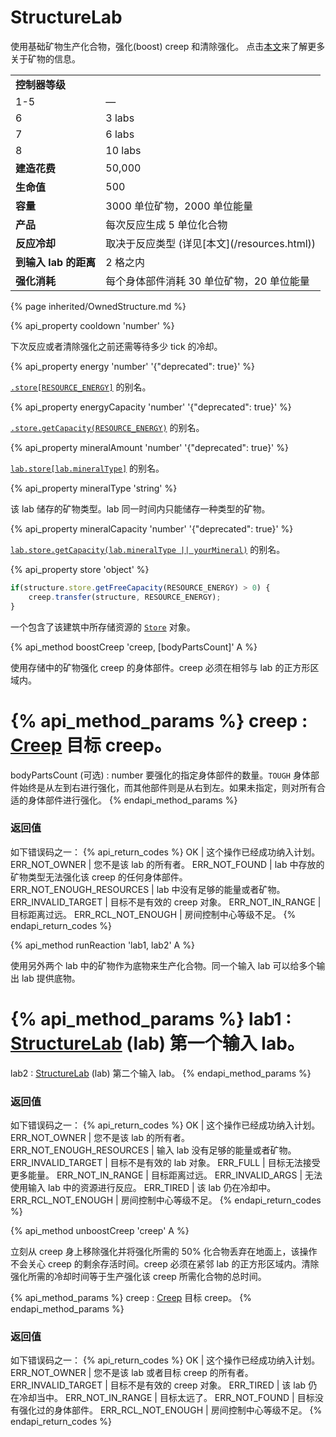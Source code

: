 # StructureLab

<img src="img/lab.png" alt="" align="right" />

使用基础矿物生产化合物，强化(boost) creep 和清除强化。
点击[本文](/resources.html)来了解更多关于矿物的信息。

<table class="table gameplay-info">
    <tbody>
    <tr>
        <td colspan="2"><strong>控制器等级</strong></td>
    </tr>
    <tr>
        <td>1-5</td>
        <td>—</td>
    </tr>
    <tr>
        <td>6</td>
        <td>3 labs</td>
    </tr>
    <tr>
        <td>7</td>
        <td>6 labs</td>
    </tr>
    <tr>
        <td>8</td>
        <td>10 labs</td>
    </tr>
    <tr>
        <td><strong>建造花费</strong></td>
        <td>50,000</td>
    </tr>
    <tr>
        <td><strong>生命值</strong></td>
        <td>500</td>
    </tr>
    <tr>
        <td><strong>容量</strong></td>
        <td>3000 单位矿物，2000 单位能量</td>
    </tr>
    <tr>
        <td><strong>产品</strong></td>
        <td>每次反应生成 5 单位化合物</td>
    </tr>
    <tr>
        <td><strong>反应冷却</strong></td>
        <td>取决于反应类型 (详见[本文](/resources.html))</td>
    </tr>
    <tr>
        <td><strong>到输入 lab 的距离</strong></td>
        <td>2 格之内</td>
    </tr>
    <tr>
        <td><strong>强化消耗</strong></td>
        <td>每个身体部件消耗 30 单位矿物，20 单位能量</td>
    </tr>
    </tbody>
</table>

{% page inherited/OwnedStructure.md %}

{% api_property cooldown 'number' %}



下次反应或者清除强化之前还需等待多少 tick 的冷却。



{% api_property energy 'number' '{"deprecated": true}' %}
                                                                
[`.store[RESOURCE_ENERGY]`](#StructureExtension.store) 的别名。



{% api_property energyCapacity 'number' '{"deprecated": true}' %}
                                                                                                                
[`.store.getCapacity(RESOURCE_ENERGY)`](#Store.getCapacity) 的别名。



{% api_property mineralAmount 'number' '{"deprecated": true}' %}
                                                                       
[`lab.store[lab.mineralType]`](#StructureExtension.store) 的别名。



{% api_property mineralType 'string' %}



该 lab 储存的矿物类型。lab 同一时间内只能储存一种类型的矿物。



{% api_property mineralCapacity 'number' '{"deprecated": true}' %}
                                                                                                                 
[`lab.store.getCapacity(lab.mineralType || yourMineral)`](#Store.getCapacity) 的别名。


{% api_property store 'object' %}

```javascript
if(structure.store.getFreeCapacity(RESOURCE_ENERGY) > 0) {
    creep.transfer(structure, RESOURCE_ENERGY);
}
```


一个包含了该建筑中所存储资源的 [`Store`](#Store) 对象。


{% api_method boostCreep 'creep, [bodyPartsCount]' A %}



使用存储中的矿物强化 creep 的身体部件。creep 必须在相邻与 lab 的正方形区域内。

{% api_method_params %}
creep : <a href="#Creep">Creep</a>
目标 creep。
===
bodyPartsCount (可选) : number
要强化的指定身体部件的数量。<code>TOUGH</code> 身体部件始终是从左到右进行强化，而其他部件则是从右到左。如果未指定，则对所有合适的身体部件进行强化。
{% endapi_method_params %}


### 返回值

如下错误码之一：
{% api_return_codes %}
OK | 这个操作已经成功纳入计划。
ERR_NOT_OWNER | 您不是该 lab 的所有者。
ERR_NOT_FOUND | lab 中存放的矿物类型无法强化该 creep 的任何身体部件。
ERR_NOT_ENOUGH_RESOURCES | lab 中没有足够的能量或者矿物。
ERR_INVALID_TARGET | 目标不是有效的 creep 对象。
ERR_NOT_IN_RANGE | 目标距离过远。
ERR_RCL_NOT_ENOUGH | 房间控制中心等级不足。
{% endapi_return_codes %}



{% api_method runReaction 'lab1, lab2' A %}



使用另外两个 lab 中的矿物作为底物来生产化合物。同一个输入 lab 可以给多个输出 lab 提供底物。

{% api_method_params %}
lab1 : <a href="#StructureLab">StructureLab</a> (lab)
第一个输入 lab。
===
lab2 : <a href="#StructureLab">StructureLab</a> (lab)
第二个输入 lab。
{% endapi_method_params %}


### 返回值

如下错误码之一：
{% api_return_codes %}
OK | 这个操作已经成功纳入计划。
ERR_NOT_OWNER | 您不是该 lab 的所有者。
ERR_NOT_ENOUGH_RESOURCES | 输入 lab 没有足够的能量或者矿物。
ERR_INVALID_TARGET | 目标不是有效的 lab 对象。
ERR_FULL | 目标无法接受更多能量。
ERR_NOT_IN_RANGE | 目标距离过远。
ERR_INVALID_ARGS | 无法使用输入 lab 中的资源进行反应。
ERR_TIRED | 该 lab 仍在冷却中。
ERR_RCL_NOT_ENOUGH | 房间控制中心等级不足。
{% endapi_return_codes %}


{% api_method unboostCreep 'creep' A %}


立刻从 creep 身上移除强化并将强化所需的 50% 化合物丢弃在地面上，该操作不会关心 creep 的剩余存活时间。creep 必须在紧邻 lab 的正方形区域内。清除强化所需的冷却时间等于生产强化该 creep 所需化合物的总时间。

{% api_method_params %}
creep : <a href="#Creep">Creep</a>
目标 creep。
{% endapi_method_params %}


### 返回值

如下错误码之一：
{% api_return_codes %}
OK | 这个操作已经成功纳入计划。
ERR_NOT_OWNER | 您不是该 lab 或者目标 creep 的所有者。
ERR_INVALID_TARGET | 目标不是有效的 creep 对象。
ERR_TIRED | 该 lab 仍在冷却当中。
ERR_NOT_IN_RANGE | 目标太远了。
ERR_NOT_FOUND | 目标没有强化过的身体部件。
ERR_RCL_NOT_ENOUGH | 房间控制中心等级不足。
{% endapi_return_codes %}
